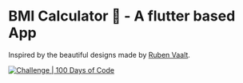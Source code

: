 # BMI Calculator 💪 - A flutter based App

Inspired by the beautiful designs made by [Ruben Vaalt](https://dribbble.com/shots/4585382-Simple-BMI-Calculator).

[![Challenge | 100 Days of Code](https://img.shields.io/static/v1?label=Challenge&labelColor=384357&message=100%20Days%20of%20Code&color=00b4ee&style=for-the-badge&link=https://www.100daysofcode.com)](https://www.100daysofcode.com)
